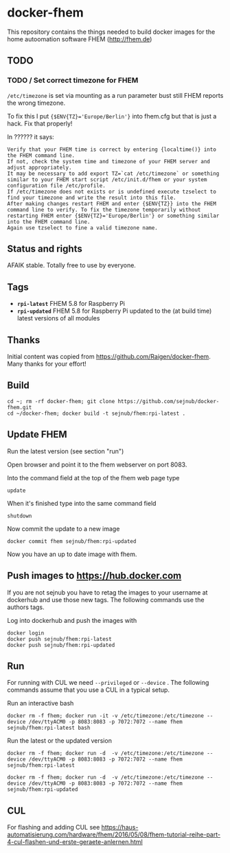 # docker-fhem
This repository contains the things needed to build docker images for the home autoomation software FHEM (http://fhem.de)

## TODO

### TODO / Set correct timezone for FHEM

`/etc/timezone` is set via mounting as a run parameter bust still FHEM reports the wrong timezone.

To fix this I put `{$ENV{TZ}='Europe/Berlin'}` into fhem.cfg but that is just a hack. Fix that properly!

In ?????? it says:

    Verify that your FHEM time is correct by entering {localtime()} into the FHEM command line. 
    If not, check the system time and timezone of your FHEM server and adjust appropriately. 
    It may be necessary to add export TZ=`cat /etc/timezone` or something similar to your FHEM start script /etc/init.d/fhem or your system configuration file /etc/profile. 
    If /etc/timezone does not exists or is undefined execute tzselect to find your timezone and write the result into this file. 
    After making changes restart FHEM and enter {$ENV{TZ}} into the FHEM command line to verify. To fix the timezone temporarily without restarting FHEM enter {$ENV{TZ}='Europe/Berlin'} or something similar into the FHEM command line. 
    Again use tzselect to fine a valid timezone name.

## Status and rights
AFAIK stable. 
Totally free to use by everyone.

## Tags
  * **``rpi-latest``**  FHEM 5.8 for Raspberry Pi
  * **``rpi-updated``** FHEM 5.8 for Raspberry Pi updated to the (at build time) latest versions of all modules

## Thanks
Initial content was copied from https://github.com/Raigen/docker-fhem. Many thanks for your effort! 


## Build

    cd ~; rm -rf docker-fhem; git clone https://github.com/sejnub/docker-fhem.git
    cd ~/docker-fhem; docker build -t sejnub/fhem:rpi-latest .
    

## Update FHEM

Run the latest version (see section "run")
    
Open browser and point it to the fhem webserver on port 8083.

Into the command field at the top of the fhem web page type
    
    update

When it's finished type into the same command field
    
    shutdown

Now commit the update to a new image
    
    docker commit fhem sejnub/fhem:rpi-updated

Now you have an up to date image with fhem.


## Push images to https://hub.docker.com

If you are not sejnub you have to retag the images to your username at dockerhub and use those new tags. The following commands use the authors tags.

Log into dockerhub and push the images with
    
    docker login
    docker push sejnub/fhem:rpi-latest
    docker push sejnub/fhem:rpi-updated


## Run

For running with CUL we need ``--privileged`` or ``--device`` <cul-device>. The following commands assume that you use a CUL in a typical setup.

Run an interactive bash

    docker rm -f fhem; docker run -it -v /etc/timezone:/etc/timezone --device /dev/ttyACM0 -p 8083:8083 -p 7072:7072 --name fhem sejnub/fhem:rpi-latest bash

Run the latest or the updated version

    docker rm -f fhem; docker run -d  -v /etc/timezone:/etc/timezone --device /dev/ttyACM0 -p 8083:8083 -p 7072:7072 --name fhem sejnub/fhem:rpi-latest

    docker rm -f fhem; docker run -d  -v /etc/timezone:/etc/timezone --device /dev/ttyACM0 -p 8083:8083 -p 7072:7072 --name fhem sejnub/fhem:rpi-updated

    
## CUL

For flashing and adding CUL see 
https://haus-automatisierung.com/hardware/fhem/2016/05/08/fhem-tutorial-reihe-part-4-cul-flashen-und-erste-geraete-anlernen.html

